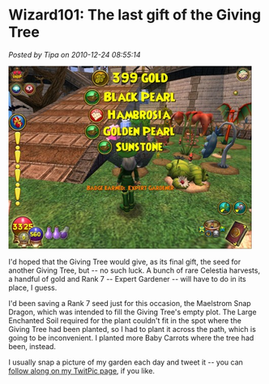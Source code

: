 # Wizard101: The last gift of the Giving Tree

*Posted by Tipa on 2010-12-24 08:55:14*

[![](../uploads/2010/12/WizardGraphicalClient-2010-12-24-08-35-39-45-480x360.jpg "Harvesting the elder tree")](../uploads/2010/12/WizardGraphicalClient-2010-12-24-08-35-39-45.jpg)

I'd hoped that the Giving Tree would give, as its final gift, the seed for another Giving Tree, but -- no such luck. A bunch of rare Celestia harvests, a handful of gold and Rank 7 -- Expert Gardener -- will have to do in its place, I guess.

I'd been saving a Rank 7 seed just for this occasion, the Maelstrom Snap Dragon, which was intended to fill the Giving Tree's empty plot. The Large Enchanted Soil required for the plant couldn't fit in the spot where the Giving Tree had been planted, so I had to plant it across the path, which is going to be inconvenient. I planted more Baby Carrots where the tree had been, instead.

I usually snap a picture of my garden each day and tweet it -- you can [follow along on my TwitPic page](http://twitpic.com/photos/tipadaknife), if you like.

